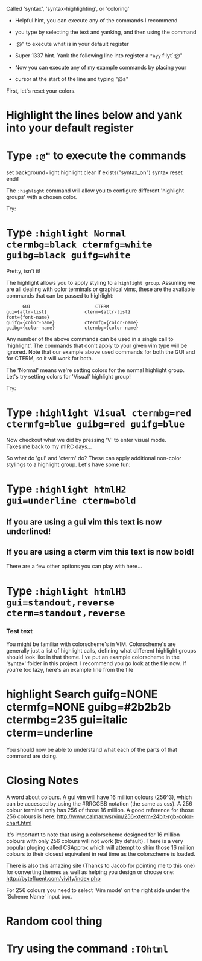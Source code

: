 Called 'syntax', 'syntax-highlighting', or 'coloring'

* Helpful hint, you can execute any of the commands I recommend
* you type by selecting the text and yanking, and then using the command
* :@" to execute what is in your default register

* Super 1337 hint.  Yank the following line into register a `"ayy`
f:lyt`:@"
* Now you can execute any of my example commands by placing your
* cursor at the start of the line and typing "@a"

First, let's reset your colors.  

# Highlight the lines below and yank into your default register
# Type `:@"` to execute the commands
set background=light
highlight clear
if exists("syntax_on")
  syntax reset
endif

The `:highlight` command will allow you to configure different 'highlight groups'
with a chosen color.

Try:
# Type `:highlight Normal ctermbg=black ctermfg=white guibg=black guifg=white`

Pretty, isn't it!

The highlight allows you to apply styling to a `highlight group`.  Assuming we are all
dealing with color terminals or graphical vims, these are the available commands that
can be passed to highlight:

          GUI                        CTERM
    gui={attr-list}              cterm={attr-list}
    font={font-name}
    guifg={color-name}           ctermfg={color-name}
    guibg={color-name}           ctermbg={color-name}

Any number of the above commands can be used in a single call to 'highlight'.  The
commands that don't apply to your given vim type will be ignored.  Note that our example
above used commands for both the GUI and for CTERM, so it will work for both.

The 'Normal' means we're setting colors for the normal highlight group.
Let's try setting colors for 'Visual' highlight group!

Try:
# Type `:highlight Visual ctermbg=red ctermfg=blue guibg=red guifg=blue`

Now checkout what we did by pressing 'V' to enter visual mode.  
Takes me back to my mIRC days...


So what do 'gui' and 'cterm' do?  These can apply additional non-color
stylings to a highlight group.  Let's have some fun:

# Type `:highlight htmlH2 gui=underline cterm=bold`
## If you are using a gui vim this text is now underlined!
## If you are using a cterm vim this text is now bold!

There are a few other options you can play with here...
# Type `:highlight htmlH3 gui=standout,reverse cterm=standout,reverse`
### Test text


You might be familiar with colorscheme's in VIM.  Colorscheme's
are generally just a list of highlight calls, defining what different
highlight groups should look like in that theme.  I've put an example
colorscheme in the 'syntax' folder in this project. I recommend
you go look at the file now.  If you're too lazy, here's an example
line from the file

# highlight Search                    guifg=NONE ctermfg=NONE guibg=#2b2b2b ctermbg=235 gui=italic cterm=underline

You should now be able to understand what each of the parts of that
command are doing.


# Closing Notes

A word about colours.  A gui vim will have 16 million colours (256^3),
which can be accessed by using the #RRGGBB notation (the same as css).
A 256 colour terminal only has 256 of those 16 million.  A good reference
for those 256 colours is here: 
http://www.calmar.ws/vim/256-xterm-24bit-rgb-color-chart.html

It's important to note that using a colorscheme designed for 16 million
colours with only 256 colours will not work (by default).  There is a very
popular pluging called CSApprox which will attempt to shim those 16 million
colours to their closest equivalent in real time as the colorscheme is loaded.

There is also this amazing site (Thanks to Jacob for pointing me to this one) for
converting themes as well as helping you design or choose one:
http://bytefluent.com/vivify/index.php

For 256 colours you need to select 'Vim mode' on the right side under the 'Scheme Name'
input box.


# Random cool thing 
# Try using the command `:TOhtml`

